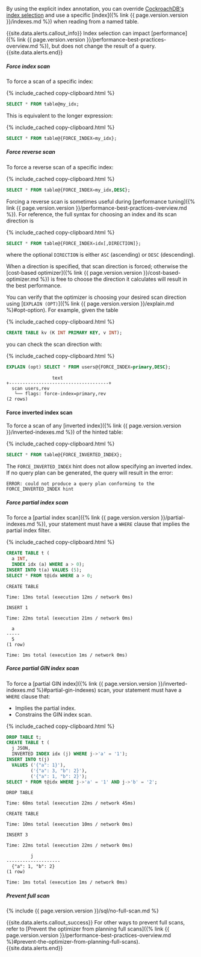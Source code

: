 By using the explicit index annotation, you can override [CockroachDB's index selection](https://www.cockroachlabs.com/blog/index-selection-cockroachdb-2/) and use a specific [index]({% link {{ page.version.version }}/indexes.md %}) when reading from a named table.

{{site.data.alerts.callout_info}}
Index selection can impact [performance]({% link {{ page.version.version }}/performance-best-practices-overview.md %}), but does not change the result of a query.
{{site.data.alerts.end}}

##### Force index scan

To force a scan of a specific index:

{% include_cached copy-clipboard.html %}
~~~ sql
SELECT * FROM table@my_idx;
~~~

This is equivalent to the longer expression:

{% include_cached copy-clipboard.html %}
~~~ sql
SELECT * FROM table@{FORCE_INDEX=my_idx};
~~~

##### Force reverse scan

To force a reverse scan of a specific index:

{% include_cached copy-clipboard.html %}
~~~ sql
SELECT * FROM table@{FORCE_INDEX=my_idx,DESC};
~~~

Forcing a reverse scan is sometimes useful during [performance tuning]({% link {{ page.version.version }}/performance-best-practices-overview.md %}). For reference, the full syntax for choosing an index and its scan direction is

{% include_cached copy-clipboard.html %}
~~~ sql
SELECT * FROM table@{FORCE_INDEX=idx[,DIRECTION]};
~~~

where the optional `DIRECTION` is either `ASC` (ascending) or `DESC` (descending).

When a direction is specified, that scan direction is forced; otherwise the [cost-based optimizer]({% link {{ page.version.version }}/cost-based-optimizer.md %}) is free to choose the direction it calculates will result in the best performance.

You can verify that the optimizer is choosing your desired scan direction using [`EXPLAIN (OPT)`]({% link {{ page.version.version }}/explain.md %}#opt-option). For example, given the table

{% include_cached copy-clipboard.html %}
~~~ sql
CREATE TABLE kv (K INT PRIMARY KEY, v INT);
~~~

you can check the scan direction with:

{% include_cached copy-clipboard.html %}
~~~ sql
EXPLAIN (opt) SELECT * FROM users@{FORCE_INDEX=primary,DESC};
~~~

~~~
                 text
+-------------------------------------+
  scan users,rev
   └── flags: force-index=primary,rev
(2 rows)
~~~

#### Force inverted index scan

To force a scan of any [inverted index]({% link {{ page.version.version }}/inverted-indexes.md %}) of the hinted table:

{% include_cached copy-clipboard.html %}
~~~ sql
SELECT * FROM table@{FORCE_INVERTED_INDEX};
~~~

The `FORCE_INVERTED_INDEX` hint does not allow specifying an inverted index. If no query plan can be generated, the query will result in the error:

~~~
ERROR: could not produce a query plan conforming to the FORCE_INVERTED_INDEX hint
~~~

##### Force partial index scan

To force a [partial index scan]({% link {{ page.version.version }}/partial-indexes.md %}), your statement must have a `WHERE` clause that implies the partial index filter.

{% include_cached copy-clipboard.html %}
~~~ sql
CREATE TABLE t (
  a INT,
  INDEX idx (a) WHERE a > 0);
INSERT INTO t(a) VALUES (5);
SELECT * FROM t@idx WHERE a > 0;
~~~

~~~
CREATE TABLE

Time: 13ms total (execution 12ms / network 0ms)

INSERT 1

Time: 22ms total (execution 21ms / network 0ms)

  a
-----
  5
(1 row)

Time: 1ms total (execution 1ms / network 0ms)
~~~

##### Force partial GIN index scan

To force a [partial GIN index]({% link {{ page.version.version }}/inverted-indexes.md %}#partial-gin-indexes) scan, your statement must have a `WHERE` clause that:

- Implies the partial index.
- Constrains the GIN index scan.

{% include_cached copy-clipboard.html %}
~~~ sql
DROP TABLE t;
CREATE TABLE t (
  j JSON,
  INVERTED INDEX idx (j) WHERE j->'a' = '1');
INSERT INTO t(j)
  VALUES ('{"a": 1}'),
         ('{"a": 3, "b": 2}'),
         ('{"a": 1, "b": 2}');
SELECT * FROM t@idx WHERE j->'a' = '1' AND j->'b' = '2';
~~~

~~~
DROP TABLE

Time: 68ms total (execution 22ms / network 45ms)

CREATE TABLE

Time: 10ms total (execution 10ms / network 0ms)

INSERT 3

Time: 22ms total (execution 22ms / network 0ms)

         j
--------------------
  {"a": 1, "b": 2}
(1 row)

Time: 1ms total (execution 1ms / network 0ms)
~~~

##### Prevent full scan

{% include {{ page.version.version }}/sql/no-full-scan.md %}

{{site.data.alerts.callout_success}}
For other ways to prevent full scans, refer to [Prevent the optimizer from planning full scans]({% link {{ page.version.version }}/performance-best-practices-overview.md %}#prevent-the-optimizer-from-planning-full-scans).
{{site.data.alerts.end}}